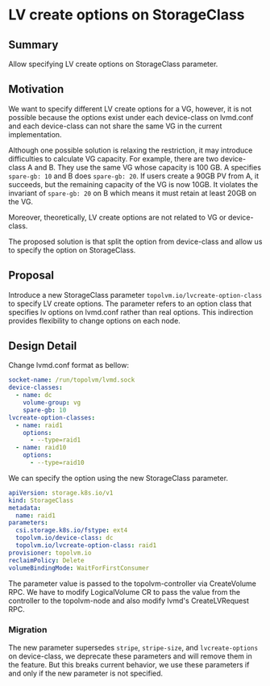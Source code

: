 # LV create options on StorageClass

## Summary

Allow specifying LV create options on StorageClass parameter.

## Motivation

We want to specify different LV create options for a VG, however, it is not
possible because the options exist under each device-class on lvmd.conf and
each device-class can not share the same VG in the current implementation.

Although one possible solution is relaxing the restriction, it may introduce
difficulties to calculate VG capacity. For example, there are two device-class A and B.
They use the same VG whose capacity is 100 GB. A specifies `spare-gb: 10` and B does `spare-gb: 20`.
If users create a 90GB PV from A, it succeeds, but the remaining capacity of the VG is now 10GB.
It violates the invariant of `spare-gb: 20` on B which means it must retain at least 20GB on the VG.

Moreover, theoretically, LV create options are not related to VG or device-class.

The proposed solution is that split the option from device-class and allow us to specify the option on StorageClass.

## Proposal

Introduce a new StorageClass parameter `topolvm.io/lvcreate-option-class` to specify LV create options.
The parameter refers to an option class that specifies lv options on lvmd.conf rather than real options.
This indirection provides flexibility to change options on each node.

## Design Detail

Change lvmd.conf format as bellow:

```yaml
socket-name: /run/topolvm/lvmd.sock
device-classes:
  - name: dc
    volume-group: vg
    spare-gb: 10
lvcreate-option-classes:
  - name: raid1
    options:
      - --type=raid1
  - name: raid10
    options:
      - --type=raid10
```

We can specify the option using the new StorageClass parameter.

```yaml
apiVersion: storage.k8s.io/v1
kind: StorageClass
metadata:
  name: raid1
parameters:
  csi.storage.k8s.io/fstype: ext4
  topolvm.io/device-class: dc
  topolvm.io/lvcreate-option-class: raid1
provisioner: topolvm.io
reclaimPolicy: Delete
volumeBindingMode: WaitForFirstConsumer
```

The parameter value is passed to the topolvm-controller via CreateVolume RPC.
We have to modify LogicalVolume CR to pass the value from the controller to the topolvm-node
and also modify lvmd's CreateLVRequest RPC.

### Migration

The new parameter supersedes `stripe`, `stripe-size`, and `lvcreate-options` on device-class,
we deprecate these parameters and will remove them in the feature.
But this breaks current behavior, we use these parameters if and only if the new parameter is not specified.

